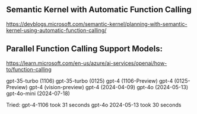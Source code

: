 
## Semantic Kernel with Automatic Function Calling
https://devblogs.microsoft.com/semantic-kernel/planning-with-semantic-kernel-using-automatic-function-calling/


## Parallel Function Calling Support Models:
https://learn.microsoft.com/en-us/azure/ai-services/openai/how-to/function-calling

gpt-35-turbo (1106)
gpt-35-turbo (0125)
gpt-4 (1106-Preview)
gpt-4 (0125-Preview)
gpt-4 (vision-preview)
gpt-4 (2024-04-09)
gpt-4o (2024-05-13)
gpt-4o-mini (2024-07-18)

Tried:
gpt-4-1106 took 31 seconds
gpt-4o 2024-05-13 took 30 seconds

